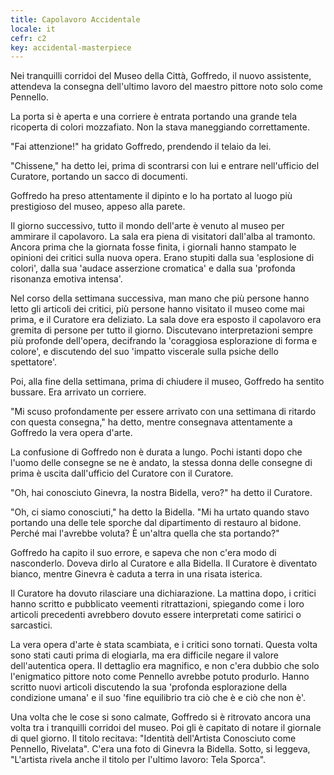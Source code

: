 ```yaml
---
title: Capolavoro Accidentale
locale: it
cefr: c2
key: accidental-masterpiece
---
```


Nei tranquilli corridoi del Museo della Città, Goffredo, il nuovo assistente, attendeva la consegna dell'ultimo lavoro del maestro pittore noto solo come Pennello.

La porta si è aperta e una corriere è entrata portando una grande tela ricoperta di colori mozzafiato. Non la stava maneggiando correttamente.

"Fai attenzione!" ha gridato Goffredo, prendendo il telaio da lei.

"Chissene," ha detto lei, prima di scontrarsi con lui e entrare nell'ufficio del Curatore, portando un sacco di documenti.

Goffredo ha preso attentamente il dipinto e lo ha portato al luogo più prestigioso del museo, appeso alla parete.

Il giorno successivo, tutto il mondo dell'arte è venuto al museo per ammirare il capolavoro. La sala era piena di visitatori dall'alba al tramonto. Ancora prima che la giornata fosse finita, i giornali hanno stampato le opinioni dei critici sulla nuova opera. Erano stupiti dalla sua 'esplosione di colori', dalla sua 'audace asserzione cromatica' e dalla sua 'profonda risonanza emotiva intensa'.

Nel corso della settimana successiva, man mano che più persone hanno letto gli articoli dei critici, più persone hanno visitato il museo come mai prima, e il Curatore era deliziato. La sala dove era esposto il capolavoro era gremita di persone per tutto il giorno. Discutevano interpretazioni sempre più profonde dell'opera, decifrando la 'coraggiosa esplorazione di forma e colore', e discutendo del suo 'impatto viscerale sulla psiche dello spettatore'.

Poi, alla fine della settimana, prima di chiudere il museo, Goffredo ha sentito bussare. Era arrivato un corriere.

"Mi scuso profondamente per essere arrivato con una settimana di ritardo con questa consegna," ha detto, mentre consegnava attentamente a Goffredo la vera opera d'arte.

La confusione di Goffredo non è durata a lungo. Pochi istanti dopo che l'uomo delle consegne se ne è andato, la stessa donna delle consegne di prima è uscita dall'ufficio del Curatore con il Curatore.

"Oh, hai conosciuto Ginevra, la nostra Bidella, vero?" ha detto il Curatore.

"Oh, ci siamo conosciuti," ha detto la Bidella. "Mi ha urtato quando stavo portando una delle tele sporche dal dipartimento di restauro al bidone. Perché mai l'avrebbe voluta? È un'altra quella che sta portando?"

Goffredo ha capito il suo errore, e sapeva che non c'era modo di nasconderlo. Doveva dirlo al Curatore e alla Bidella. Il Curatore è diventato bianco, mentre Ginevra è caduta a terra in una risata isterica.

Il Curatore ha dovuto rilasciare una dichiarazione. La mattina dopo, i critici hanno scritto e pubblicato veementi ritrattazioni, spiegando come i loro articoli precedenti avrebbero dovuto essere interpretati come satirici o sarcastici.

La vera opera d'arte è stata scambiata, e i critici sono tornati. Questa volta sono stati cauti prima di elogiarla, ma era difficile negare il valore dell'autentica opera. Il dettaglio era magnifico, e non c'era dubbio che solo l'enigmatico pittore noto come Pennello avrebbe potuto produrlo. Hanno scritto nuovi articoli discutendo la sua 'profonda esplorazione della condizione umana' e il suo 'fine equilibrio tra ciò che è e ciò che non è'.

Una volta che le cose si sono calmate, Goffredo si è ritrovato ancora una volta tra i tranquilli corridoi del museo. Poi gli è capitato di notare il giornale di quel giorno. Il titolo recitava: "Identità dell'Artista Conosciuto come Pennello, Rivelata". C'era una foto di Ginevra la Bidella. Sotto, si leggeva, "L'artista rivela anche il titolo per l'ultimo lavoro: Tela Sporca".